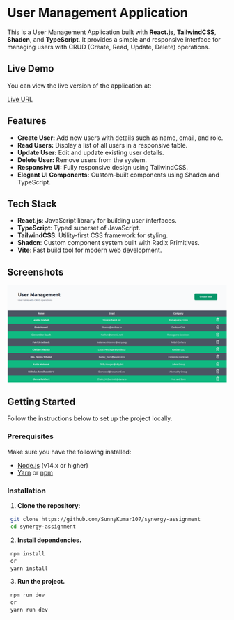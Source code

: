 # User Management Application

This is a User Management Application built with **React.js**, **TailwindCSS**, **Shadcn**, and **TypeScript**. It provides a simple and responsive interface for managing users with CRUD (Create, Read, Update, Delete) operations.

## Live Demo

You can view the live version of the application at:

[Live URL](https://synergy-assignment-eight.vercel.app/)

## Features

- **Create User:** Add new users with details such as name, email, and role.
- **Read Users:** Display a list of all users in a responsive table.
- **Update User:** Edit and update existing user details.
- **Delete User:** Remove users from the system.
- **Responsive UI:** Fully responsive design using TailwindCSS.
- **Elegant UI Components:** Custom-built components using Shadcn and TypeScript.

## Tech Stack

- **React.js**: JavaScript library for building user interfaces.
- **TypeScript**: Typed superset of JavaScript.
- **TailwindCSS**: Utility-first CSS framework for styling.
- **Shadcn**: Custom component system built with Radix Primitives.
- **Vite**: Fast build tool for modern web development.

## Screenshots

![User Management Interface](./public/user-management.png)

## Getting Started

Follow the instructions below to set up the project locally.

### Prerequisites

Make sure you have the following installed:

- [Node.js](https://nodejs.org/) (v14.x or higher)
- [Yarn](https://yarnpkg.com/) or [npm](https://www.npmjs.com/)

### Installation

1. **Clone the repository:**

  ```bash
   git clone https://github.com/SunnyKumar107/synergy-assignment
   cd synergy-assignment
   ```

2. **Install dependencies.**

  ```bash
   npm install
   or 
   yarn install
   ```

3. **Run the project.**
   
  ```bash
   npm run dev
   or 
   yarn run dev
   ```